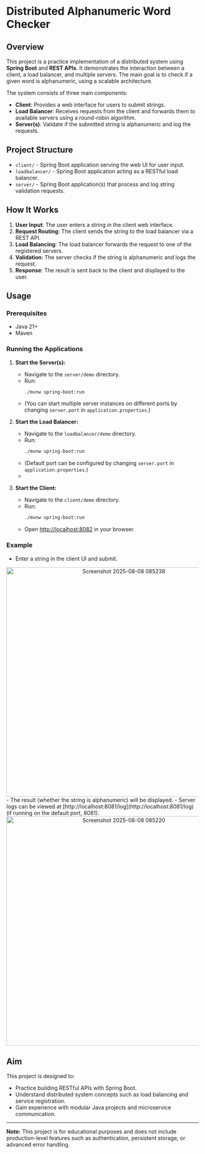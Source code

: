 # Distributed Alphanumeric Word Checker

## Overview

This project is a practice implementation of a distributed system using **Spring Boot** and **REST APIs**. It demonstrates the interaction between a client, a load balancer, and multiple servers. The main goal is to check if a given word is alphanumeric, using a scalable architecture.

The system consists of three main components:

- **Client**: Provides a web interface for users to submit strings.
- **Load Balancer**: Receives requests from the client and forwards them to available servers using a round-robin algorithm.
- **Server(s)**: Validate if the submitted string is alphanumeric and log the requests.

## Project Structure

- `client/` - Spring Boot application serving the web UI for user input.
- `loadbalancer/` - Spring Boot application acting as a RESTful load balancer.
- `server/` - Spring Boot application(s) that process and log string validation requests.

## How It Works

1. **User Input**: The user enters a string in the client web interface.
2. **Request Routing**: The client sends the string to the load balancer via a REST API.
3. **Load Balancing**: The load balancer forwards the request to one of the registered servers.
4. **Validation**: The server checks if the string is alphanumeric and logs the request.
5. **Response**: The result is sent back to the client and displayed to the user.

## Usage

### Prerequisites

- Java 21+
- Maven

### Running the Applications

1. **Start the Server(s):**
   - Navigate to the `server/demo` directory.
   - Run:
     ```sh
     ./mvnw spring-boot:run
     ```
   - (You can start multiple server instances on different ports by changing `server.port` in `application.properties`.)

2. **Start the Load Balancer:**
   - Navigate to the `loadbalancer/demo` directory.
   - Run:
     ```sh
     ./mvnw spring-boot:run
     ```
   - (Default port can be configured by changing `server.port` in `application.properties`.)
   - 
3. **Start the Client:**
   - Navigate to the `client/demo` directory.
   - Run:
     ```sh
     ./mvnw spring-boot:run
     ```
   - Open [http://localhost:8082](http://localhost:8082) in your browser.

### Example

- Enter a string in the client UI and submit.
<div align='center'>
   <img width="600" alt="Screenshot 2025-08-08 085238" src="https://github.com/user-attachments/assets/e06ec125-4f5a-4159-a252-7251953a27d9"/>
</div>
- The result (whether the string is alphanumeric) will be displayed.
- Server logs can be viewed at [http://localhost:8081/log](http://localhost:8081/log) (if running on the default port, 8081).
<div align='center'>
   <img width="600" alt="Screenshot 2025-08-08 085220" src="https://github.com/user-attachments/assets/8dc87991-d886-44e2-8e71-6a86a850e7ad" />
</div>

## Aim

This project is designed to:

- Practice building RESTful APIs with Spring Boot.
- Understand distributed system concepts such as load balancing and service registration.
- Gain experience with modular Java projects and microservice communication.

---

**Note:** This project is for educational purposes and does not include production-level features such as authentication, persistent storage, or advanced error handling.
